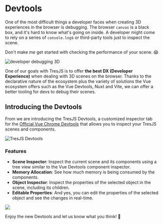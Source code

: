 # Devtools

One of the most difficult things a developer faces when creating 3D experiences in the browser is debugging. The browser `canvas` is a black box, and it's hard to know what's going on inside. A developer might come to rely on a series of `console.log`s or third-party tools just to inspect the scene.

Don't make me get started with checking the performance of your scene. 😱

![developer debugging 3D](/debug-3D.png)

One of our goals with TresJS is to offer **the best DX (Developer Experience)** when dealing with 3D scenes on the browser. Thanks to the declarative nature of the ecosystem plus the variety of solutions the Vue ecosystem offers such as the Vue Devtools, Nuxt and Vite, we can offer a better tooling for devs to debug their scenes.

## Introducing the Devtools

From <Badge text="^3.7.0" /> we are introducing the TresJS Devtools, a customized inspector tab for the [Official Vue Chrome Devtools](https://devtools.vuejs.org/guide/installation.html) that allows you to inspect your TresJS scenes and components.

![TresJS Devtools](/vue-chrome-devtools.png)

### Features

- **Scene Inspector**: Inspect the current scene and its components using a tree view similar to the Vue Devtools component inspector.
- **Memory Allocation**: See how much memory is being consumed by the components.
- **Object Inspector**: Inspect the properties of the selected object in the scene, including its children.
- **Editable Properties**: And yes, you can edit the properties of the selected object and see the changes in real-time.

![](/devtools-scene-inspector.png)

Enjoy the new Devtools and let us know what you think! 🎉
